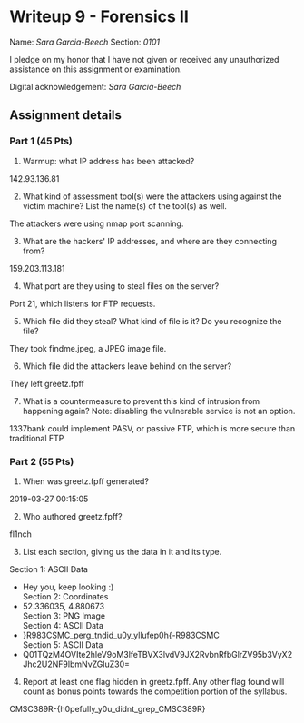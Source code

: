 # Writeup 9 - Forensics II

Name: *Sara Garcia-Beech*
Section: *0101*

I pledge on my honor that I have not given or received any unauthorized assistance on this assignment or examination.

Digital acknowledgement: *Sara Garcia-Beech*


## Assignment details

### Part 1 (45 Pts)

1. Warmup: what IP address has been attacked?

142.93.136.81

2. What kind of assessment tool(s) were the attackers using against the victim machine? List the name(s) of the tool(s) as well.

The attackers were using nmap port scanning.

3. What are the hackers' IP addresses, and where are they connecting from?

159.203.113.181

4. What port are they using to steal files on the server?

Port 21, which listens for FTP requests.

5. Which file did they steal? What kind of file is it? Do you recognize the file?

They took findme.jpeg, a JPEG image file.

6. Which file did the attackers leave behind on the server?

They left greetz.fpff

7. What is a countermeasure to prevent this kind of intrusion from happening again? Note: disabling the vulnerable service is not an option.

1337bank could implement PASV, or passive FTP, which is more secure than traditional FTP

### Part 2 (55 Pts)

1. When was greetz.fpff generated?

2019-03-27 00:15:05

2. Who authored greetz.fpff?

fl1nch

3. List each section, giving us the data in it and its type.

Section 1: ASCII Data    
- Hey you, keep looking :)    
Section 2: Coordinates    
- 52.336035, 4.880673  
Section 3: PNG Image    
Section 4: ASCII Data    
- }R983CSMC_perg_tndid_u0y_yllufep0h{-R983CSMC    
Section 5: ASCII Data    
- Q01TQzM4OVIte2hleV9oM3lfeTBVX3lvdV9JX2RvbnRfbGlrZV95b3VyX2Jhc2U2NF9lbmNvZGluZ30=  

4. Report at least one flag hidden in greetz.fpff. Any other flag found will count as bonus points towards the competition portion of the syllabus.

CMSC389R-{h0pefully_y0u_didnt_grep_CMSC389R}
